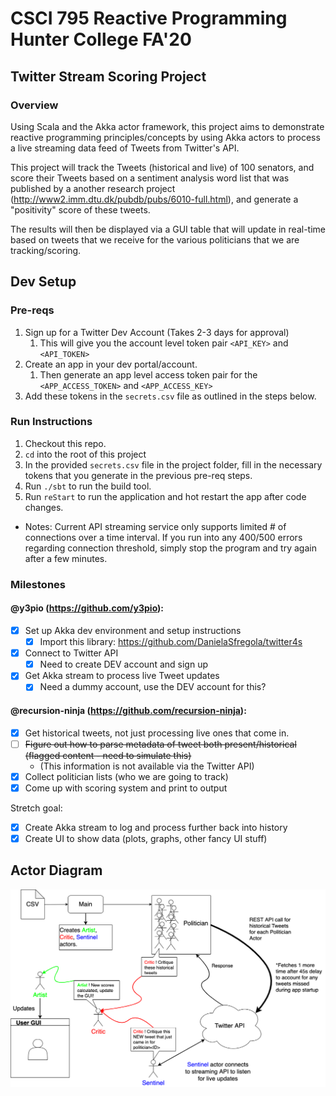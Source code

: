 # CSCI 795 Reactive Programming<br>Hunter College FA'20

## Twitter Stream Scoring Project
### Overview
Using Scala and the Akka actor framework, this project aims to demonstrate reactive programming principles/concepts
by using Akka actors to process a live streaming data feed of Tweets from Twitter's API.

This project will track the Tweets (historical and live) of 100 senators, and score their Tweets based on a
sentiment analysis word list that was published by a another research project (http://www2.imm.dtu.dk/pubdb/pubs/6010-full.html),
and generate a "positivity" score of these tweets.

The results will then be displayed via a GUI table that will update in real-time based on tweets that we
receive for the various politicians that we are tracking/scoring.

## Dev Setup
### Pre-reqs
1. Sign up for a Twitter Dev Account (Takes 2-3 days for approval)
    1. This will give you the account level token pair `<API_KEY>` and `<API_TOKEN>`
2. Create an app in your dev portal/account.
    1. Then generate an app level access token pair for the `<APP_ACCESS_TOKEN>` and `<APP_ACCESS_KEY>`
3. Add these tokens in the `secrets.csv` file as outlined in the steps below.

### Run Instructions
1. Checkout this repo.
2. `cd` into the root of this project
3. In the provided `secrets.csv` file in the project folder, fill in the necessary tokens that you generate in the previous pre-req steps.
4. Run `./sbt` to run the build tool.
5. Run `reStart` to run the application and hot restart the app after code changes.

- Notes: Current API streaming service only supports limited # of connections over a time interval. If you run into any 400/500 errors regarding connection threshold, simply stop the program and try again after a few minutes.

### Milestones
#### @y3pio (https://github.com/y3pio):
- [X] Set up Akka dev environment and setup instructions
  - [X] Import this library: https://github.com/DanielaSfregola/twitter4s
- [X] Connect to Twitter API
  - [X] Need to create DEV account and sign up
- [X] Get Akka stream to process live Tweet updates
  - [X] Need a dummy account, use the DEV account for this?

#### @recursion-ninja (https://github.com/recursion-ninja):
- [X] Get historical tweets, not just processing live ones that come in.
- [ ] ~~Figure out how to parse metadata of tweet both present/historical (flagged content - need to simulate this)~~
  - (This information is not available via the Twitter API)
- [X] Collect politician lists (who we are going to track)
- [X] Come up with scoring system and print to output

Stretch goal:
- [X] Create Akka stream to log and process further back into history
- [X] Create UI to show data (plots, graphs, other fancy UI stuff)

## Actor Diagram
![Diagram](./CSCI795_Reactive_Prog_Final_Project_Diagram.png) 
